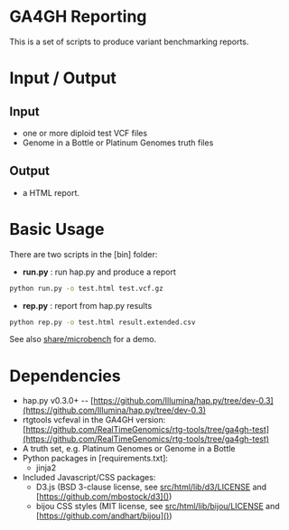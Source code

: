 # GA4GH Reporting

This is a set of scripts to produce variant benchmarking reports.

# Input / Output

## Input

* one or more diploid test VCF files
* Genome in a Bottle or Platinum Genomes truth files

## Output

* a HTML report.

# Basic Usage

There are two scripts in the [bin] folder:

* **run.py** : run hap.py and produce a report

```bash
python run.py -o test.html test.vcf.gz
```

* **rep.py** : report from hap.py results

```bash
python rep.py -o test.html result.extended.csv
```

See also [share/microbench](share/microbench) for a demo.

# Dependencies

* hap.py v0.3.0+ -- [https://github.com/Illumina/hap.py/tree/dev-0.3](https://github.com/Illumina/hap.py/tree/dev-0.3)
* rtgtools vcfeval in the GA4GH version: [https://github.com/RealTimeGenomics/rtg-tools/tree/ga4gh-test](https://github.com/RealTimeGenomics/rtg-tools/tree/ga4gh-test)
* A truth set, e.g. Platinum Genomes or Genome in a Bottle
* Python packages in [requirements.txt]:
    - jinja2
* Included Javascript/CSS packages:
    - D3.js (BSD 3-clause license, see [src/html/lib/d3/LICENSE]() and [https://github.com/mbostock/d3]())
    - bijou CSS styles (MIT license, see [src/html/lib/bijou/LICENSE]() and [https://github.com/andhart/bijou]())
